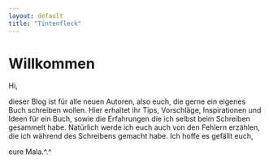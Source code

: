 ```yaml
---
layout: default
title: "Tintenfleck"
---
```


<!--
- **Erst** was schreiben, dann Strg-S (auf Papas Computer Fn-S) drücken 
- Dann mit Alt-Tab zu Chrome wechseln
- _Dann_ in Chrome auf F5 drücken
- Dann wieder mit Alt-Tab zurück zu den grauen Text Editor

http://fontawesome.io/icons/

-->

# Willkommen

Hi, 

dieser Blog ist für alle neuen Autoren, also euch, die gerne ein eigenes Buch schreiben wollen.
Hier erhaltet ihr Tips, Vorschläge, Inspirationen und Ideen für ein Buch, sowie die Erfahrungen die 
ich selbst beim Schreiben gesammelt habe. Natürlich werde ich euch auch von den Fehlern erzählen,
die ich während des Schreibens gemacht habe. Ich hoffe es gefällt euch,

eure Mala.^.^  <i class="fa fa-book"></i> 
